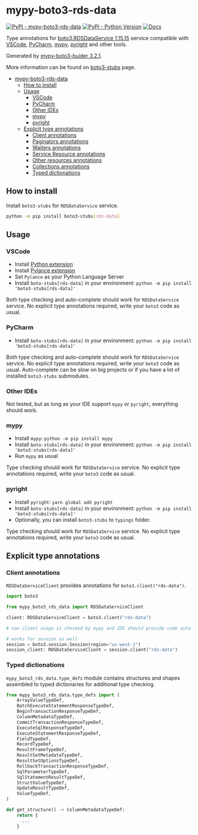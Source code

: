 # mypy-boto3-rds-data

[![PyPI - mypy-boto3-rds-data](https://img.shields.io/pypi/v/mypy-boto3-rds-data.svg?color=blue)](https://pypi.org/project/mypy-boto3-rds-data)
[![PyPI - Python Version](https://img.shields.io/pypi/pyversions/mypy-boto3-rds-data.svg?color=blue)](https://pypi.org/project/mypy-boto3-rds-data)
[![Docs](https://img.shields.io/readthedocs/mypy-boto3-builder.svg?color=blue)](https://mypy-boto3-builder.readthedocs.io/)

Type annotations for
[boto3.RDSDataService 1.15.15](https://boto3.amazonaws.com/v1/documentation/api/1.15.15/reference/services/rds-data.html#RDSDataService) service
compatible with
[VSCode](https://code.visualstudio.com/),
[PyCharm](https://www.jetbrains.com/pycharm/),
[mypy](https://github.com/python/mypy),
[pyright](https://github.com/microsoft/pyright)
and other tools.

Generated by [mypy-boto3-buider 3.2.1](https://github.com/vemel/mypy_boto3_builder).

More information can be found on [boto3-stubs](https://pypi.org/project/boto3-stubs/) page.

- [mypy-boto3-rds-data](#mypy-boto3-rds-data)
  - [How to install](#how-to-install)
  - [Usage](#usage)
    - [VSCode](#vscode)
    - [PyCharm](#pycharm)
    - [Other IDEs](#other-ides)
    - [mypy](#mypy)
    - [pyright](#pyright)
  - [Explicit type annotations](#explicit-type-annotations)
    - [Client annotations](#client-annotations)
    - [Paginators annotations](#paginators-annotations)
    - [Waiters annotations](#waiters-annotations)
    - [Service Resource annotations](#service-resource-annotations)
    - [Other resources annotations](#other-resources-annotations)
    - [Collections annotations](#collections-annotations)
    - [Typed dictionations](#typed-dictionations)

## How to install

Install `boto3-stubs` for `RDSDataService` service.

```bash
python -m pip install boto3-stubs[rds-data]
```

## Usage

### VSCode

- Install [Python extension](https://marketplace.visualstudio.com/items?itemName=ms-python.python)
- Install [Pylance extension](https://marketplace.visualstudio.com/items?itemName=ms-python.vscode-pylance)
- Set `Pylance` as your Python Language Server
- Install `boto-stubs[rds-data]` in your environment: `python -m pip install 'boto3-stubs[rds-data]'`

Both type checking and auto-complete should work for `RDSDataService` service.
No explicit type annotations required, write your `boto3` code as usual.

### PyCharm

- Install `boto-stubs[rds-data]` in your environment: `python -m pip install 'boto3-stubs[rds-data]'`

Both type checking and auto-complete should work for `RDSDataService` service.
No explicit type annotations required, write your `boto3` code as usual.
Auto-complete can be slow on big projects or if you have a lot of installed `boto3-stubs` submodules.

### Other IDEs

Not tested, but as long as your IDE support `mypy` or `pyright`, everything should work.

### mypy

- Install `mypy`: `python -m pip install mypy`
- Install `boto-stubs[rds-data]` in your environment: `python -m pip install 'boto3-stubs[rds-data]'`
- Run `mypy` as usual

Type checking should work for `RDSDataService` service.
No explicit type annotations required, write your `boto3` code as usual.

### pyright

- Install `pyright`: `yarn global add pyright`
- Install `boto-stubs[rds-data]` in your environment: `python -m pip install 'boto3-stubs[rds-data]'`
- Optionally, you can install `boto3-stubs` to `typings` folder.

Type checking should work for `RDSDataService` service.
No explicit type annotations required, write your `boto3` code as usual.

## Explicit type annotations

### Client annotations

`RDSDataServiceClient` provides annotations for `boto3.client("rds-data")`.

```python
import boto3

from mypy_boto3_rds_data import RDSDataServiceClient

client: RDSDataServiceClient = boto3.client("rds-data")

# now client usage is checked by mypy and IDE should provide code auto-complete

# works for session as well
session = boto3.session.Session(region="us-west-1")
session_client: RDSDataServiceClient = session.client("rds-data")
```








### Typed dictionations

`mypy_boto3_rds_data.type_defs` module contains structures and shapes assembled
to typed dictionaries for additional type checking.

```python
from mypy_boto3_rds_data.type_defs import (
    ArrayValueTypeDef,
    BatchExecuteStatementResponseTypeDef,
    BeginTransactionResponseTypeDef,
    ColumnMetadataTypeDef,
    CommitTransactionResponseTypeDef,
    ExecuteSqlResponseTypeDef,
    ExecuteStatementResponseTypeDef,
    FieldTypeDef,
    RecordTypeDef,
    ResultFrameTypeDef,
    ResultSetMetadataTypeDef,
    ResultSetOptionsTypeDef,
    RollbackTransactionResponseTypeDef,
    SqlParameterTypeDef,
    SqlStatementResultTypeDef,
    StructValueTypeDef,
    UpdateResultTypeDef,
    ValueTypeDef,
)

def get_structure() -> ColumnMetadataTypeDef:
    return {
      ...
    }
```
